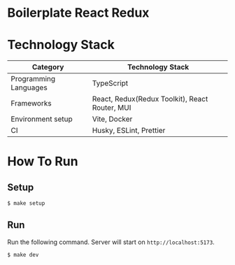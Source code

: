 # Boilerplate React Redux

# Technology Stack
| Category  | Technology Stack |
| ------------- | ------------- |
| Programming Languages | TypeScript  |
| Frameworks  | React, Redux(Redux Toolkit), React Router, MUI |
| Environment setup  | Vite, Docker |
| CI | Husky, ESLint, Prettier |

# How To Run

## Setup

```bash
$ make setup
```

## Run

Run the following command. Server will start on `http://localhost:5173`.

```bash
$ make dev
```
